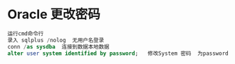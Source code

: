 # Oracle 更改密码
~~~ SQL
运行cmd命令行
录入 sqlplus /nolog  无用户名登录
conn /as sysdba  连接到数据本地数据
alter user system identified by password;   修改System 密码  为password
~~~